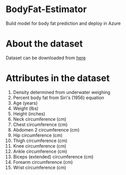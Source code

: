 # BodyFat-Estimator
Build model for body fat prediction and deploy in Azure

# About the dataset
Dataset can be downloaded from [here](https://www.kaggle.com/fedesoriano/body-fat-prediction-dataset)

# Attributes in the dataset

1) Density determined from underwater weighing
2) Percent body fat from Siri's (1956) equation
3) Age (years)
4) Weight (lbs)
5) Height (inches)
6) Neck circumference (cm)
7) Chest circumference (cm)
8) Abdomen 2 circumference (cm)
9) Hip circumference (cm)
10) Thigh circumference (cm)
11) Knee circumference (cm)
12) Ankle circumference (cm)
13) Biceps (extended) circumference (cm)
14) Forearm circumference (cm)
15) Wrist circumference (cm)
